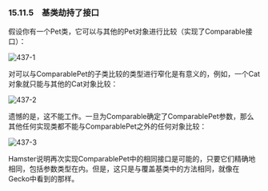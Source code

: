 ### 15.11.5　基类劫持了接口

假设你有一个Pet类，它可以与其他的Pet对象进行比较（实现了Comparable接口）：

![437-1](../Images/image03281.jpeg)

对可以与ComparablePet的子类比较的类型进行窄化是有意义的，例如，一个Cat对象就只能与其他的Cat对象比较：

![437-2](../Images/image03282.jpeg)

遗憾的是，这不能工作。一旦为Comparable确定了ComparablePet参数，那么其他任何实现类都不能与ComparablePet之外的任何对象比较：

![437-3](../Images/image03283.jpeg)

Hamster说明再次实现ComparablePet中的相同接口是可能的，只要它们精确地相同，包括参数类型在内。但是，这只是与覆盖基类中的方法相同，就像在Gecko中看到的那样。
